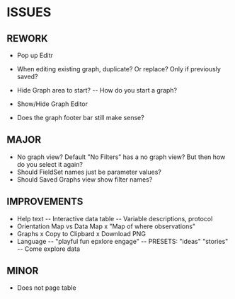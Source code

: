 # ISSUES


## REWORK
* Pop up Editr
* When editing existing graph, duplicate?  Or replace?  Only if previously saved?

* Hide Graph area to start?
    --  How do you start a graph?
* Show/Hide Graph Editor
* Does the graph footer bar still make sense?



## MAJOR
* No graph view?  Default "No Filters" has a no graph view?  But then how do you select it again?
* Should FieldSet names just be parameter values?
* Should Saved Graphs view show filter names?


## IMPROVEMENTS
* Help text
    --  Interactive data table
    --  Variable descriptions, protocol
* Orientation Map vs Data Map
    x  "Map of where observations"
* Graphs
    x  Copy to Clipbard
    x  Download PNG
* Language
    --  "playful fun epxlore engage"
    --  PRESETS: "ideas" "stories"
    --  Come explore data

## MINOR
* Does not page table